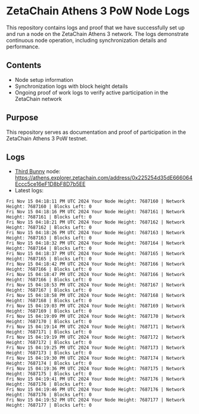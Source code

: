 # ZetaChain Athens 3 PoW Node Logs
This repository contains logs and proof that we have successfully set up and run a node on the ZetaChain Athens 3 network. The logs demonstrate continuous node operation, including synchronization details and performance.

## Contents
- Node setup information
- Synchronization logs with block height details
- Ongoing proof of work logs to verify active participation in the ZetaChain network

## Purpose
This repository serves as documentation and proof of participation in the ZetaChain Athens 3 PoW testnet.

## Logs

- [Third Bunny](https://thirdbunny.xyz/) node: https://athens.explorer.zetachain.com/address/0x225254d35dE666064Eccc5ce16eF1D8bF8D7b5EE
- Latest logs:
```
Fri Nov 15 04:18:11 PM UTC 2024 Your Node Height: 7687160 | Network Height: 7687160 | Blocks Left: 0
Fri Nov 15 04:18:16 PM UTC 2024 Your Node Height: 7687161 | Network Height: 7687161 | Blocks Left: 0
Fri Nov 15 04:18:21 PM UTC 2024 Your Node Height: 7687162 | Network Height: 7687162 | Blocks Left: 0
Fri Nov 15 04:18:26 PM UTC 2024 Your Node Height: 7687163 | Network Height: 7687163 | Blocks Left: 0
Fri Nov 15 04:18:32 PM UTC 2024 Your Node Height: 7687164 | Network Height: 7687164 | Blocks Left: 0
Fri Nov 15 04:18:37 PM UTC 2024 Your Node Height: 7687165 | Network Height: 7687165 | Blocks Left: 0
Fri Nov 15 04:18:42 PM UTC 2024 Your Node Height: 7687166 | Network Height: 7687166 | Blocks Left: 0
Fri Nov 15 04:18:47 PM UTC 2024 Your Node Height: 7687166 | Network Height: 7687166 | Blocks Left: 0
Fri Nov 15 04:18:53 PM UTC 2024 Your Node Height: 7687167 | Network Height: 7687167 | Blocks Left: 0
Fri Nov 15 04:18:58 PM UTC 2024 Your Node Height: 7687168 | Network Height: 7687168 | Blocks Left: 0
Fri Nov 15 04:19:03 PM UTC 2024 Your Node Height: 7687169 | Network Height: 7687169 | Blocks Left: 0
Fri Nov 15 04:19:09 PM UTC 2024 Your Node Height: 7687170 | Network Height: 7687170 | Blocks Left: 0
Fri Nov 15 04:19:14 PM UTC 2024 Your Node Height: 7687171 | Network Height: 7687171 | Blocks Left: 0
Fri Nov 15 04:19:19 PM UTC 2024 Your Node Height: 7687172 | Network Height: 7687172 | Blocks Left: 0
Fri Nov 15 04:19:25 PM UTC 2024 Your Node Height: 7687173 | Network Height: 7687173 | Blocks Left: 0
Fri Nov 15 04:19:30 PM UTC 2024 Your Node Height: 7687174 | Network Height: 7687174 | Blocks Left: 0
Fri Nov 15 04:19:36 PM UTC 2024 Your Node Height: 7687175 | Network Height: 7687175 | Blocks Left: 0
Fri Nov 15 04:19:41 PM UTC 2024 Your Node Height: 7687176 | Network Height: 7687176 | Blocks Left: 0
Fri Nov 15 04:19:46 PM UTC 2024 Your Node Height: 7687176 | Network Height: 7687176 | Blocks Left: 0
Fri Nov 15 04:19:52 PM UTC 2024 Your Node Height: 7687177 | Network Height: 7687177 | Blocks Left: 0
```
